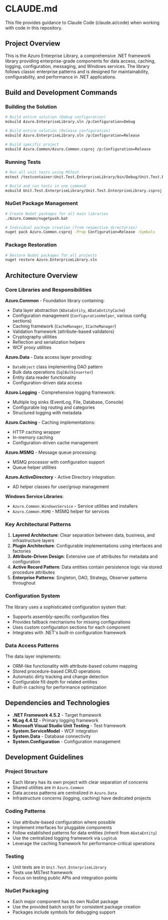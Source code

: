 # CLAUDE.md

This file provides guidance to Claude Code (claude.ai/code) when working with code in this repository.

## Project Overview

This is the Azuro Enterprise Library, a comprehensive .NET framework library providing enterprise-grade components for data access, caching, logging, configuration, messaging, and Windows services. The library follows classic enterprise patterns and is designed for maintainability, configurability, and performance in .NET applications.

## Build and Development Commands

### Building the Solution
```bash
# Build entire solution (Debug configuration)
msbuild Azuro.EnterpriseLibrary.sln /p:Configuration=Debug

# Build entire solution (Release configuration)  
msbuild Azuro.EnterpriseLibrary.sln /p:Configuration=Release

# Build specific project
msbuild Azuro.Common/Azuro.Common.csproj /p:Configuration=Release
```

### Running Tests
```bash
# Run all unit tests using MSTest
mstest /testcontainer:Unit.Test.EnterpriseLibrary/bin/Debug/Unit.Test.EnterpriseLibrary.dll

# Build and run tests in one command
msbuild Unit.Test.EnterpriseLibrary/Unit.Test.EnterpriseLibrary.csproj /p:Configuration=Debug && mstest /testcontainer:Unit.Test.EnterpriseLibrary/bin/Debug/Unit.Test.EnterpriseLibrary.dll
```

### NuGet Package Management
```bash
# Create NuGet packages for all main libraries
./Azuro.Common/nugetpush.bat

# Individual package creation (from respective directories)
nuget pack Azuro.Common.csproj -Prop Configuration=Release -Symbols
```

### Package Restoration
```bash
# Restore NuGet packages for all projects
nuget restore Azuro.EnterpriseLibrary.sln
```

## Architecture Overview

### Core Libraries and Responsibilities

**Azuro.Common** - Foundation library containing:
- Data layer abstraction (`ADataEntity`, `ADataEntityCache`)
- Configuration management (`ConfigurationHelper`, various config sections)
- Caching framework (`CacheManager`, `ICacheManager`)
- Validation framework (attribute-based validators)
- Cryptography utilities
- Reflection and serialization helpers
- WCF proxy utilities

**Azuro.Data** - Data access layer providing:
- `DataObject` class implementing DAO pattern
- Bulk data operations (`SqlBulkInserter`)
- Entity data reader functionality
- Configuration-driven data access

**Azuro.Logging** - Comprehensive logging framework:
- Multiple log sinks (EventLog, File, Database, Console)
- Configurable log routing and categories
- Structured logging with metadata

**Azuro.Caching** - Caching implementations:
- HTTP caching wrapper
- In-memory caching
- Configuration-driven cache management

**Azuro.MSMQ** - Message queue processing:
- MSMQ processor with configuration support
- Queue helper utilities

**Azuro.ActiveDirectory** - Active Directory integration:
- AD helper classes for user/group management

**Windows Service Libraries**:
- `Azuro.Common.WindowsService` - Service utilities and installers
- `Azuro.Common.MSMQ` - MSMQ helper for services

### Key Architectural Patterns

1. **Layered Architecture**: Clear separation between data, business, and infrastructure layers
2. **Plugin Architecture**: Configurable implementations using interfaces and factories
3. **Attribute-Driven Design**: Extensive use of attributes for metadata and configuration
4. **Active Record Pattern**: Data entities contain persistence logic via stored procedure attributes
5. **Enterprise Patterns**: Singleton, DAO, Strategy, Observer patterns throughout

### Configuration System

The library uses a sophisticated configuration system that:
- Supports assembly-specific configuration files
- Provides fallback mechanisms for missing configurations
- Uses custom configuration sections for each component
- Integrates with .NET's built-in configuration framework

### Data Access Patterns

The data layer implements:
- ORM-like functionality with attribute-based column mapping
- Stored procedure-based CRUD operations
- Automatic dirty tracking and change detection
- Configurable fill depth for related entities
- Built-in caching for performance optimization

## Dependencies and Technologies

- **.NET Framework 4.5.2** - Target framework
- **NLog 4.4.12** - Primary logging framework
- **Microsoft Visual Studio Unit Testing** - Test framework
- **System.ServiceModel** - WCF integration
- **System.Data** - Database connectivity
- **System.Configuration** - Configuration management

## Development Guidelines

### Project Structure
- Each library has its own project with clear separation of concerns
- Shared utilities are in `Azuro.Common`
- Data access patterns are centralized in `Azuro.Data`
- Infrastructure concerns (logging, caching) have dedicated projects

### Coding Patterns
- Use attribute-based configuration where possible
- Implement interfaces for pluggable components
- Follow established patterns for data entities (inherit from `ADataEntity`)
- Use the centralized logging framework via `LogStub`
- Leverage the caching framework for performance-critical operations

### Testing
- Unit tests are in `Unit.Test.EnterpriseLibrary`
- Tests use MSTest framework
- Focus on testing public APIs and integration points

### NuGet Packaging
- Each major component has its own NuGet package
- Use the provided batch script for consistent package creation
- Packages include symbols for debugging support